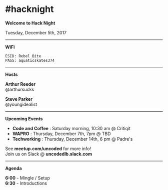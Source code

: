 # #hacknight

**Welcome to Hack Night**

Tuesday, December 5th, 2017

---

**WiFi**

```
ESID: Rebel Bite
PASS: aquaticskates374
```
---

**Hosts**

**Arthur Reeder**  
@arthursucks

**Steve Parker**  
@youngidealist

---

**Upcoming Events**

+ **Code and Coffee** : Saturday morning, 10:30 am @ Critiqit
+ **WAPRO** : Thursday, December 7th, 7pm @ TBD
+ **Techworking** : Thursday, December 14th, 6 pm @ Padre's

See **meetup.com/uncoded** for more info!  
Join us on Slack @ **uncodedlb.slack.com**

---

**Agenda**

**6:00** - Mingle / Setup  
**6:30** - Introductions  
